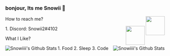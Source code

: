 ### bonjour, Its me Snowii 👋

<img width=60 align="right" src="https://toppng.com/public/uploads/thumbnail/jpg-library-on-a-call-facebook-symbols-emoticons-pinterest-emoji-talking-on-phone-11562972062hi5i79jzy6.png">

<p align="left" >How to reach me? </p>
1. Discord: Snowii2#4102

<img width=60  align="right" src="https://i.pinimg.com/originals/cb/3e/01/cb3e014d6122af3b43933bb571859ae7.png"/>


<p align="left" >What I Like? </p>
1. Food
2. Sleep
3. Code

<img align="left" alt="Snowiiii's Github Stats" src="https://github-readme-stats.vercel.app/api/top-langs/?username=Snowiiii&layout=compact&show_icons=true&hide_border=true&theme=radical">
<img align="right" alt="Snowiiii's Github Stats" src="https://github-readme-stats.vercel.app/api?username=Snowiiii&show_icons=true&hide_border=true&theme=radical">
